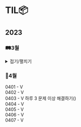 # TIL📦

## 2023
### 🛤️3월
<details>
<summary>접기/펼치기</summary>
0323 - V<br>
0324 - V 추상클래스, 인터페이스, 자바 문법 복습(0330)<br>
0325 - V<br>
0326 - V C enum 복습(0327), 자료구조 Ch14. 그래프 복습(0327) <br>
0327 - V mysql 1~10강 정리 후 관련 문제 풀기(), 데이터베이스 개념 정규화까지 끝내기(0402)<br>
0328 - V <br>
0329 - V <br>
0330 - V <br>
0331 - V <br>

### 3월 정리⌛️
정보처리기사 실기(~UML), 자바 복습, 열혈 자료구조 1회독, mysql 기초, 데이터베이스 개념(~정규화 전까지)<br>
프론트(html/css/javascript)기초 시작, 알고리즘(로버트세지윅) 시작, PS(백준 기초 알고리즘 8문제)<br>
객체지향의 사실과 오해 1회독, UML 기초와 응용(~유스케이스 다이어그램), 블로그 포스팅용 문서화 작업...<br>

### 4월 우선순위🎯
1. 정보처리기사 실기(4/23) 합격
2. PS 하루 한 문제
3. 알고리즘(로버트세지윅) 강의 + 책 1회독
4. 영어 회화 유창할 정도로 연습
5. sql, 데이터베이스 개념  끝내기

</details>

### 🌸4월
0401 - V<br>
0402 - V<br>
0403 - V 하루 3 문제 이상 해결하기()<br>
0404 - V<br>
0405 - V<br>
0406 - V<br>
0407 - V<br>
